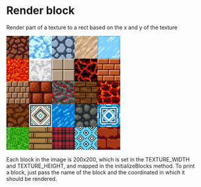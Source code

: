 # Render block

Render part of a texture to a rect based on the x and y of the texture

<img src="https://github.com/luizeduardocarvalho/block-renderer/blob/main/texture_blocks.jpg" width="300">

Each block in the image is 200x200, which is set in the TEXTURE_WIDTH and TEXTURE_HEIGHT, 
and mapped in the initializeBlocks method. To print a block, just pass the name of the block
and the coordinated in which it should be rendered.
